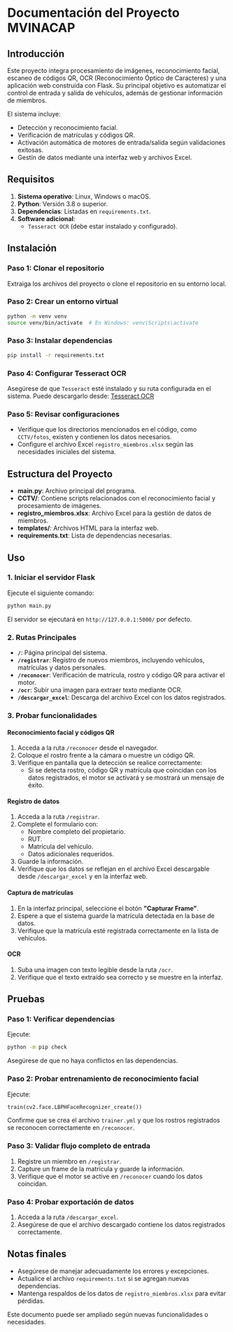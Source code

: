 # Documentación del Proyecto MVINACAP

## Introducción
Este proyecto integra procesamiento de imágenes, reconocimiento facial, escaneo de códigos QR, OCR (Reconocimiento Óptico de Caracteres) y una aplicación web construida con Flask. Su principal objetivo es automatizar el control de entrada y salida de vehículos, además de gestionar información de miembros.

El sistema incluye:
- Detección y reconocimiento facial.
- Verificación de matrículas y códigos QR.
- Activación automática de motores de entrada/salida según validaciones exitosas.
- Gestín de datos mediante una interfaz web y archivos Excel.

## Requisitos

1. **Sistema operativo**: Linux, Windows o macOS.
2. **Python**: Versión 3.8 o superior.
3. **Dependencias**: Listadas en `requirements.txt`.
4. **Software adicional**:
   - `Tesseract OCR` (debe estar instalado y configurado).

## Instalación

### Paso 1: Clonar el repositorio
Extraiga los archivos del proyecto o clone el repositorio en su entorno local.

### Paso 2: Crear un entorno virtual
```bash
python -m venv venv
source venv/bin/activate  # En Windows: venv\Scripts\activate
```

### Paso 3: Instalar dependencias
```bash
pip install -r requirements.txt
```

### Paso 4: Configurar Tesseract OCR
Asegúrese de que `Tesseract` esté instalado y su ruta configurada en el sistema. Puede descargarlo desde:
[Tesseract OCR](https://github.com/tesseract-ocr/tesseract)

### Paso 5: Revisar configuraciones
- Verifique que los directorios mencionados en el código, como `CCTV/fotos`, existen y contienen los datos necesarios.
- Configure el archivo Excel `registro_miembros.xlsx` según las necesidades iniciales del sistema.

## Estructura del Proyecto

- **main.py**: Archivo principal del programa.
- **CCTV/**: Contiene scripts relacionados con el reconocimiento facial y procesamiento de imágenes.
- **registro_miembros.xlsx**: Archivo Excel para la gestión de datos de miembros.
- **templates/**: Archivos HTML para la interfaz web.
- **requirements.txt**: Lista de dependencias necesarias.

## Uso

### 1. Iniciar el servidor Flask
Ejecute el siguiente comando:
```bash
python main.py
```

El servidor se ejecutará en `http://127.0.0.1:5000/` por defecto.

### 2. Rutas Principales

- **`/`**: Página principal del sistema.
- **`/registrar`**: Registro de nuevos miembros, incluyendo vehículos, matrículas y datos personales.
- **`/reconocer`**: Verificación de matrícula, rostro y código QR para activar el motor.
- **`/ocr`**: Subir una imagen para extraer texto mediante OCR.
- **`/descargar_excel`**: Descarga del archivo Excel con los datos registrados.

### 3. Probar funcionalidades

#### Reconocimiento facial y códigos QR
1. Acceda a la ruta `/reconocer` desde el navegador.
2. Coloque el rostro frente a la cámara o muestre un código QR.
3. Verifique en pantalla que la detección se realice correctamente:
   - Si se detecta rostro, código QR y matrícula que coincidan con los datos registrados, el motor se activará y se mostrará un mensaje de éxito.

#### Registro de datos
1. Acceda a la ruta `/registrar`.
2. Complete el formulario con:
   - Nombre completo del propietario.
   - RUT.
   - Matrícula del vehículo.
   - Datos adicionales requeridos.
3. Guarde la información.
4. Verifique que los datos se reflejan en el archivo Excel descargable desde `/descargar_excel` y en la interfaz web.

#### Captura de matrículas
1. En la interfaz principal, seleccione el botón **"Capturar Frame"**.
2. Espere a que el sistema guarde la matrícula detectada en la base de datos.
3. Verifique que la matrícula esté registrada correctamente en la lista de vehículos.

#### OCR
1. Suba una imagen con texto legible desde la ruta `/ocr`.
2. Verifique que el texto extraído sea correcto y se muestre en la interfaz.

## Pruebas

### Paso 1: Verificar dependencias
Ejecute:
```bash
python -m pip check
```
Asegúrese de que no haya conflictos en las dependencias.

### Paso 2: Probar entrenamiento de reconocimiento facial
Ejecute:
```python
train(cv2.face.LBPHFaceRecognizer_create())
```
Confirme que se crea el archivo `trainer.yml` y que los rostros registrados se reconocen correctamente en `/reconocer`.

### Paso 3: Validar flujo completo de entrada
1. Registre un miembro en `/registrar`.
2. Capture un frame de la matrícula y guarde la información.
3. Verifique que el motor se active en `/reconocer` cuando los datos coincidan.

### Paso 4: Probar exportación de datos
1. Acceda a la ruta `/descargar_excel`.
2. Asegúrese de que el archivo descargado contiene los datos registrados correctamente.

## Notas finales
- Asegúrese de manejar adecuadamente los errores y excepciones.
- Actualice el archivo `requirements.txt` si se agregan nuevas dependencias.
- Mantenga respaldos de los datos de `registro_miembros.xlsx` para evitar pérdidas.

Este documento puede ser ampliado según nuevas funcionalidades o necesidades.

